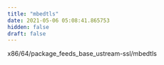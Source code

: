 ```yaml
---
title: "mbedtls"
date: 2021-05-06 05:08:41.865753
hidden: false
draft: false
---
```


x86/64/package_feeds_base_ustream-ssl/mbedtls

